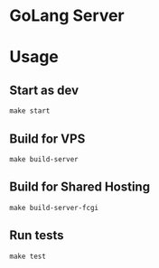 # GoLang Server

# Usage

## Start as dev

`make start`

## Build for VPS

`make build-server`

## Build for Shared Hosting

`make build-server-fcgi`

## Run tests

`make test`
